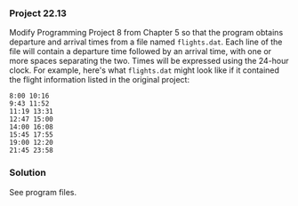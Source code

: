 ### Project 22.13

Modify Programming Project 8 from Chapter 5 so that the program obtains
departure and arrival times from a file named `flights.dat`. Each line of the
file will contain a departure time followed by an arrival time, with one or more
spaces separating the two. Times will be expressed using the 24-hour clock. For
example, here's what `flights.dat` might look like if it contained the flight
information listed in the original project:

```
8:00 10:16
9:43 11:52
11:19 13:31
12:47 15:00
14:00 16:08
15:45 17:55
19:00 12:20
21:45 23:58
```

### Solution

See program files.
